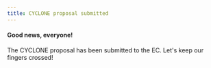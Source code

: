 ```yaml
---
title: CYCLONE proposal submitted
---
```

#### Good news, everyone!

The CYCLONE proposal has been submitted to the EC. Let's keep our fingers crossed!